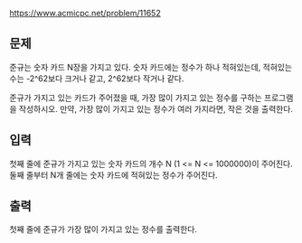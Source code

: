 https://www.acmicpc.net/problem/11652

## 문제
준규는 숫자 카드 N장을 가지고 있다. 숫자 카드에는 정수가 하나 적혀있는데, 적혀있는 수는 -2^62보다 크거나 같고, 2^62보다 작거나 같다.

준규가 가지고 있는 카드가 주어졌을 때, 가장 많이 가지고 있는 정수를 구하는 프로그램을 작성하시오. 만약, 가장 많이 가지고 있는 정수가 여러 가지라면, 작은 것을 출력한다.

## 입력
첫째 줄에 준규가 가지고 있는 숫자 카드의 개수 N (1 <= N <= 1000000)이 주어진다. 둘째 줄부터 N개 줄에는 숫자 카드에 적혀있는 정수가 주어진다.

## 출력
첫째 줄에 준규가 가장 많이 가지고 있는 정수를 출력한다.
